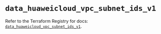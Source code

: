 # `data_huaweicloud_vpc_subnet_ids_v1`

Refer to the Terraform Registry for docs: [`data_huaweicloud_vpc_subnet_ids_v1`](https://registry.terraform.io/providers/huaweicloud/huaweicloud/1.71.1/docs/data-sources/vpc_subnet_ids_v1).
